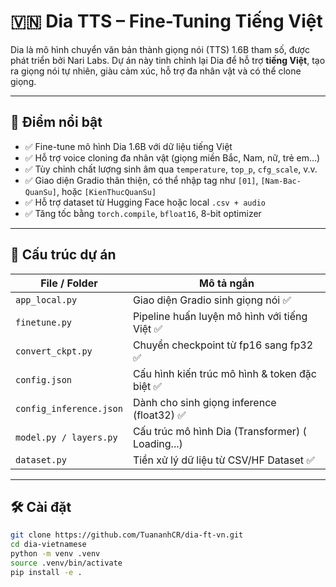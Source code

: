 # 🇻🇳 Dia TTS – Fine-Tuning Tiếng Việt

Dia là mô hình chuyển văn bản thành giọng nói (TTS) 1.6B tham số, được phát triển bởi Nari Labs. Dự án này tinh chỉnh lại Dia để hỗ trợ **tiếng Việt**, tạo ra giọng nói tự nhiên, giàu cảm xúc, hỗ trợ đa nhân vật và có thể clone giọng.

---

## 🚀 Điểm nổi bật

- ✅ Fine-tune mô hình Dia 1.6B với dữ liệu tiếng Việt
- ✅ Hỗ trợ voice cloning đa nhân vật (giọng miền Bắc, Nam, nữ, trẻ em…)
- ✅ Tùy chỉnh chất lượng sinh âm qua `temperature`, `top_p`, `cfg_scale`, v.v.
- ✅ Giao diện Gradio thân thiện, có thể nhập tag như `[01]`, `[Nam-Bac-QuanSu]`, hoặc `[KienThucQuanSu]`
- ✅ Hỗ trợ dataset từ Hugging Face hoặc local `.csv + audio`
- ✅ Tăng tốc bằng `torch.compile`, `bfloat16`, 8-bit optimizer

---

## 🧠 Cấu trúc dự án

| File / Folder         | Mô tả ngắn                                           |
|-----------------------|------------------------------------------------------|
| `app_local.py`        | Giao diện Gradio sinh giọng nói   ✅                  |
| `finetune.py`         | Pipeline huấn luyện mô hình với tiếng Việt    ✅     |
| `convert_ckpt.py`     | Chuyển checkpoint từ fp16 sang fp32    ✅            |
| `config.json`         | Cấu hình kiến trúc mô hình & token đặc biệt  ✅       |
| `config_inference.json` | Dành cho sinh giọng inference (float32)   ✅       |
| `model.py / layers.py`| Cấu trúc mô hình Dia (Transformer)       ( Loading...)          |
| `dataset.py`          | Tiền xử lý dữ liệu từ CSV/HF Dataset       ✅        |

---

## 🛠️ Cài đặt

```bash
git clone https://github.com/TuananhCR/dia-ft-vn.git
cd dia-vietnamese
python -m venv .venv
source .venv/bin/activate
pip install -e .
